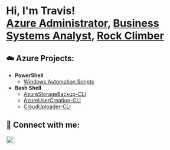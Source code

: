 <h1>Hi, I'm Travis! <br/><a href="https://github.com/ItsTriich">Azure Administrator</a>, <a href="https://github.com/ItsTriich">Business Systems Analyst</a>, <a href="https://github.com/ItsTriich">Rock Climber</a> 
<h2>☁️ Azure Projects:</h2>

- <b>PowerShell</b>
  - [Windows Automation Scripts](https://github.com/ItsTriich/PowerShell-Automation)
- <b>Bash Shell</b>
  - [AzureStorageBackup-CLI](https://github.com/ItsTriich/AzureStorageBackup-CLI)
  - [AzureUserCreation-CLI](https://github.com/ItsTriich/AzureUserCreation-CLI)
  - [CloudUploader-CLI](https://github.com/ItsTriich/CloudUploader-CLI)



<h2> 🤳 Connect with me:</h2>

[<img align="left" alt="tg12 | LinkedIn" width="22px" src="https://cdn.jsdelivr.net/npm/simple-icons@v3/icons/linkedin.svg" />][linkedin]

[linkedin]: https://linkedin.com/in/tg12
